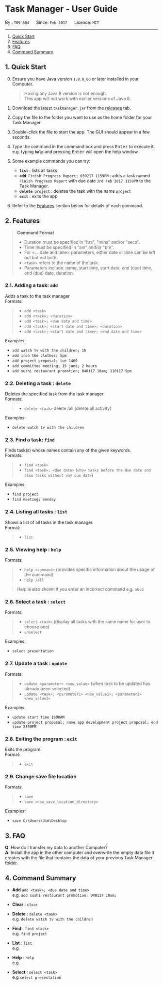 # Task Manager - User Guide

By : `T09-B04`  &nbsp;&nbsp;&nbsp;&nbsp; Since: `Feb 2017`  &nbsp;&nbsp;&nbsp;&nbsp; Licence: `MIT`

---

1. [Quick Start](#quick-start)
2. [Features](#features)
3. [FAQ](#faq)
4. [Command Summary](#command-summary)

## 1. Quick Start

0. Ensure you have Java version `1.8.0_60` or later installed in your Computer.<br>

   > Having any Java 8 version is not enough. <br>
   > This app will not work with earlier versions of Java 8.

1. Download the latest `taskmanager.jar` from the [releases](../../../releases) tab.
2. Copy the file to the folder you want to use as the home folder for your Task Manager.
3. Double-click the file to start the app. The GUI should appear in a few seconds.
4. Type the command in the command box and press <kbd>Enter</kbd> to execute it. <br>
   e.g. typing **`help`** and pressing <kbd>Enter</kbd> will open the help window.
5. Some example commands you can try:
   * **`list`** : lists all tasks
   * **`add`**` Finish Progress Report; 030217 1159PM` :
     adds a task named `Finish Progress Report` with due date `3rd Feb 2017 1159PM` to the Task Manager.
   * **`delete`**` project` : deletes the task with the name `project`
   * **`exit`** : exits the app
6. Refer to the [Features](#features) section below for details of each command.<br>


## 2. Features
> **Command Format**
>
> * Duration must be specified in "hrs", "mins" and/or "secs".
> * Time must be specified in "am" and/or "pm".
> * For <... date and time> parameters, either date or time can be left out but not both.
> * `<task>` refers to the name of the task.
> * Parameters include: name, start time, start date, end (due) time, end (due) date, duration.

### 2.1. Adding a task: `add`

Adds a task to the task manager<br>
Formats:
> * `add <task>`
> * `add <task>; <duration>`
> * `add <task>; <due date and time>`
> * `add <task>; <start date and time>; <duration>`
> * `add <task>; <start date and time>; <end date and time>`

Examples:

* `add watch tv with the children; 1h`
* `add iron the clothes; 5pm`
* `add project proposal; tue 1400`
* `add committee meeting; 15 june; 2 hours`
* `add sushi restaurant promotion; 040117 10am; 110117 9pm`

### 2.2. Deleting a task : `delete`

Deletes the specified task from the task manager.<br>
Formats:
> * `delete <task>`
> delete /all (delete all activity)

Examples:

* `delete watch tv with the children`

### 2.3. Find a task: `find`

Finds task(s) whose names contain any of the given keywords.<br>
Formats:
> * `find <task>`
> * `find <task>; <due date>` (`show tasks before the due date and also tasks without any due date`)

Examples:

* `find project`
* `find meeting; monday`

### 2.4. Listing all tasks : `list`

Shows a list of all tasks in the task manager.<br>
Format:
> * `list`

### 2.5. Viewing help : `help`

Formats:
> * `help <command>` (provides specific information about the usage of the command)
> * `help /all`

> Help is also shown if you enter an incorrect command e.g. `abcd`

### 2.6. Select a task : `select`

Formats:
> * `select <task>` (display all tasks with the same name for user to choose one)
> * `unselect`

Examples:

* `select presentation`

### 2.7. Update a task : `update`

Formats:
> * `update <parameter> <new_value>` (when task to be updated has already been selected)
> * `update <task>; <parameter1> <new_value1>; <parameter2> <new_value2>`

Examples:
* `update start time 1000AM`
* `update project proposal; name app development project proposal; end time 2359PM`


### 2.8. Exiting the program : `exit`

Exits the program.<br>
Format:
> * `exit`

### 2.9. Change save file location

Formats:
> * `save`
> * `save <new_save_location_directory>`

Examples:
* `save C:\Users\Jim\Desktop`

## 3. FAQ

**Q**: How do I transfer my data to another Computer?<br>
**A**: Install the app in the other computer and overwrite the empty data file it creates with
       the file that contains the data of your previous Task Manager folder.

## 4. Command Summary

* **Add**  `add <task>; <due date and time>` <br>
  e.g. `add sushi restaurant promotion; 040117 10am;`

* **Clear** : `clear`

* **Delete** : `delete <task>` <br>
   e.g. `delete watch tv with the children`

* **Find** : `find <task>` <br>
  e.g. `find project`

* **List** : `list` <br>
  e.g.

* **Help** : `help` <br>
  e.g.

* **Select** : `select <task>` <br>
  e.g.`select presentation`


